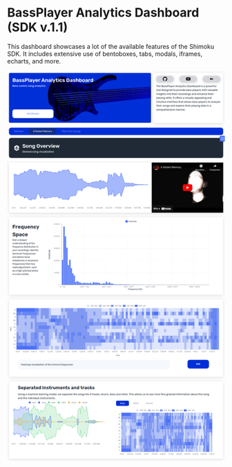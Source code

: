# BassPlayer Analytics Dashboard (SDK v.1.1)

This dashboard showcases a lot of the available features of the Shimoku SDK. It includes extensive use of bentoboxes,
tabs, modals, iframes, echarts, and more.

<p align="center">
  <img src="img/bass_analytics_dashboard.png">
</p>